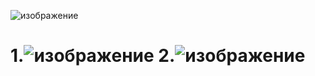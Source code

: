 ![изображение](https://github.com/MuhamedYEhia/dayz-hck/assets/154637970/7ac85646-c7f5-4456-9a8c-1e356e9efbb2)

# 1.![изображение](https://github.com/MuhamedYEhia/dayz-hck/assets/154637970/6a6fee43-5d9f-4091-8a00-e2ef7b77023e) 2.![изображение](https://github.com/MuhamedYEhia/dayz-hck/assets/154637970/36bc2b26-a10b-4ea4-b728-7c52f2351a2f)

